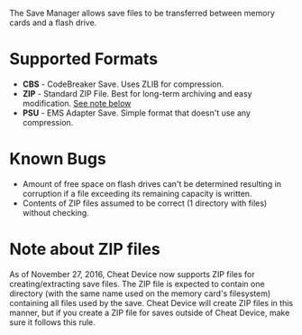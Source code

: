 The Save Manager allows save files to be transferred between memory cards and a flash drive.

# Supported Formats
* **CBS** - CodeBreaker Save. Uses ZLIB for compression.
* **ZIP** - Standard ZIP File. Best for long-term archiving and easy modification. [See note below](#note-about-zip-files)
* **PSU** - EMS Adapter Save. Simple format that doesn't use any compression.

# Known Bugs
* Amount of free space on flash drives can't be determined resulting in corruption if a file exceeding its remaining capacity is written.
* Contents of ZIP files assumed to be correct (1 directory with files) without checking.

# Note about ZIP files
As of November 27, 2016, Cheat Device now supports ZIP files for creating/extracting save files. The ZIP file is expected to contain one directory (with the same name used on the memory card's filesystem) containing all files used by the save. Cheat Device will create ZIP files in this manner, but if you create a ZIP file for saves outside of Cheat Device, make sure it follows this rule.